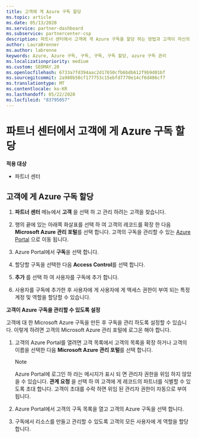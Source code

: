 ```yaml
---
title: 고객에 게 Azure 구독 할당
ms.topic: article
ms.date: 05/13/2020
ms.service: partner-dashboard
ms.subservice: partnercenter-csp
description: 파트너 센터에서 고객에 게 Azure 구독을 할당 하는 방법과 고객이 자신의 구독을 관리 하도록 설정 하는 방법을 알아봅니다.
author: LauraBrenner
ms.author: labrenne
keywords: Azure, Azure 구독, 구독, 구독, 구독 할당, azure 구독 관리
ms.localizationpriority: medium
ms.custom: SEOMAY.20
ms.openlocfilehash: 6733a7fd394aac2d17650cfb6bdb612f9b9d01bf
ms.sourcegitcommit: 2a980b50cf177753c15ebfd7770e14cf6d486cf7
ms.translationtype: MT
ms.contentlocale: ko-KR
ms.lasthandoff: 05/22/2020
ms.locfileid: "83795057"
---
```

# <a name="assigning-azure-subscriptions-to-customers-in-partner-center"></a>파트너 센터에서 고객에 게 Azure 구독 할당

**적용 대상**

- 파트너 센터

## <a name="assign-azure-subscriptions-to-your-customers"></a>고객에 게 Azure 구독 할당

1. **파트너 센터** 메뉴에서 **고객** 을 선택 하 고 관리 하려는 고객을 찾습니다.

2. 행의 끝에 있는 아래쪽 화살표를 선택 하 여 고객의 레코드를 확장 한 다음 **Microsoft Azure 관리 포털**를 선택 합니다. 고객의 구독을 관리할 수 있는 [Azure Portal](https://portal.azure.com/) 으로 이동 됩니다.

3. Azure Portal에서 **구독**을 선택 합니다.

4. 할당할 구독을 선택한 다음 **Access Control**를 선택 합니다.

5. **추가** 를 선택 하 여 사용자를 구독에 추가 합니다. 

6. 사용자를 구독에 추가한 후 사용자에 게 사용자에 게 액세스 권한이 부여 되는 특정 계정 및 역할을 할당할 수 있습니다.

**고객이 Azure 구독을 관리할 수 있도록 설정**

고객에 대 한 Microsoft Azure 구독을 만든 후 구독을 관리 하도록 설정할 수 있습니다. 이렇게 하려면 고객의 Microsoft Azure 관리 포털에 로그온 해야 합니다. 

1. 고객의 Azure Portal를 열려면 고객 목록에서 고객의 목록을 확장 하거나 고객의 이름을 선택한 다음 **Microsoft Azure 관리 포털**를 선택 합니다.
   > [!NOTE]  
   > Azure Portal에 로그인 하 라는 메시지가 표시 되 면 관리자 권한을 위임 하지 않았을 수 있습니다. **관계 요청** 을 선택 하 여 고객에 게 레코드의 파트너를 식별할 수 있도록 초대 합니다. 고객이 초대를 수락 하면 위임 된 관리자 권한이 자동으로 부여 됩니다.

2. Azure Portal에서 고객의 구독 목록을 열고 고객의 Azure 구독을 선택 합니다.

3. 구독에서 리소스를 만들고 관리할 수 있도록 고객의 모든 사용자에 게 역할을 할당 합니다.


